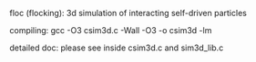 floc (flocking): 3d simulation of interacting self-driven particles

compiling: gcc -O3 csim3d.c -Wall -O3 -o csim3d -lm

detailed doc: please see inside csim3d.c and sim3d_lib.c
